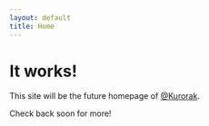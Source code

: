 ```yaml
---
layout: default
title: Home
---
```


# It works!

This site will be the future homepage of [@Kurorak](https://twitter.com/Kurorak).

Check back soon for more!
